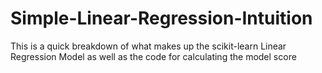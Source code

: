 # Simple-Linear-Regression-Intuition

This is a quick breakdown of what makes up the scikit-learn Linear Regression Model as well as the code for calculating the model score
